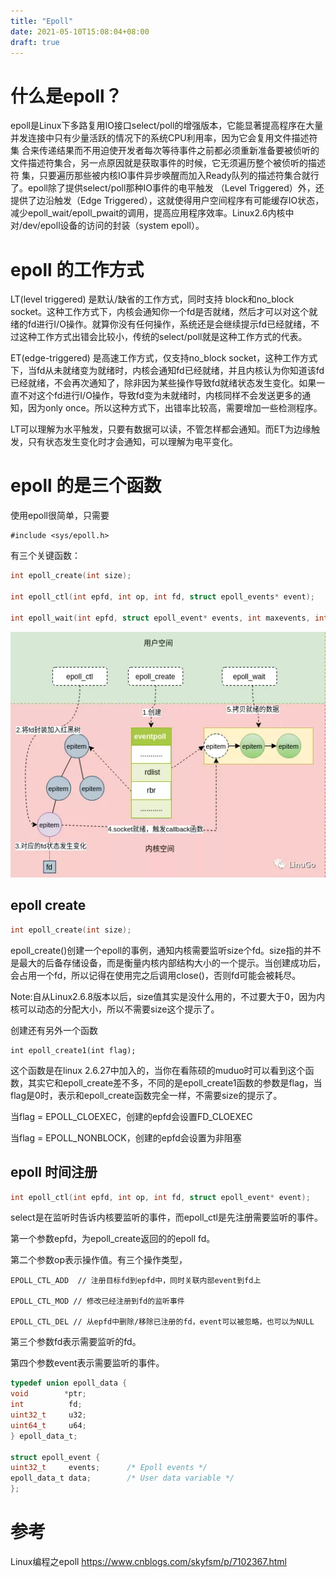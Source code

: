 ```yaml
---
title: "Epoll"
date: 2021-05-10T15:08:04+08:00
draft: true
---
```


# 什么是epoll？

epoll是Linux下多路复用IO接口select/poll的增强版本，它能显著提高程序在大量并发连接中只有少量活跃的情况下的系统CPU利用率，因为它会复用文件描述符集 合来传递结果而不用迫使开发者每次等待事件之前都必须重新准备要被侦听的文件描述符集合，另一点原因就是获取事件的时候，它无须遍历整个被侦听的描述符 集，只要遍历那些被内核IO事件异步唤醒而加入Ready队列的描述符集合就行了。epoll除了提供select/poll那种IO事件的电平触发 （Level Triggered）外，还提供了边沿触发（Edge Triggered），这就使得用户空间程序有可能缓存IO状态，减少epoll_wait/epoll_pwait的调用，提高应用程序效率。Linux2.6内核中对/dev/epoll设备的访问的封装（system epoll）。



# epoll 的工作方式

LT(level triggered) 是默认/缺省的工作方式，同时支持 block和no_block socket。这种工作方式下，内核会通知你一个fd是否就绪，然后才可以对这个就绪的fd进行I/O操作。就算你没有任何操作，系统还是会继续提示fd已经就绪，不过这种工作方式出错会比较小，传统的select/poll就是这种工作方式的代表。

ET(edge-triggered) 是高速工作方式，仅支持no_block socket，这种工作方式下，当fd从未就绪变为就绪时，内核会通知fd已经就绪，并且内核认为你知道该fd已经就绪，不会再次通知了，除非因为某些操作导致fd就绪状态发生变化。如果一直不对这个fd进行I/O操作，导致fd变为未就绪时，内核同样不会发送更多的通知，因为only once。所以这种方式下，出错率比较高，需要增加一些检测程序。

LT可以理解为水平触发，只要有数据可以读，不管怎样都会通知。而ET为边缘触发，只有状态发生变化时才会通知，可以理解为电平变化。



# epoll 的是三个函数



使用epoll很简单，只需要

```
#include <sys/epoll.h>
```

有三个关键函数：

```c
int epoll_create(int size);

int epoll_ctl(int epfd, int op, int fd, struct epoll_events* event);

int epoll_wait(int epfd, struct epoll_event* events, int maxevents, int timeout);
```

![image.png](../golang/tcp/2433208529-60015d96a37dc.png)



## epoll create 

```c
int epoll_create(int size);
```

epoll_create()创建一个epoll的事例，通知内核需要监听size个fd。size指的并不是最大的后备存储设备，而是衡量内核内部结构大小的一个提示。当创建成功后，会占用一个fd，所以记得在使用完之后调用close()，否则fd可能会被耗尽。

Note:自从Linux2.6.8版本以后，size值其实是没什么用的，不过要大于0，因为内核可以动态的分配大小，所以不需要size这个提示了。

创建还有另外一个函数

```
int epoll_create1(int flag);
```

这个函数是在linux 2.6.27中加入的，当你在看陈硕的muduo时可以看到这个函数，其实它和epoll_create差不多，不同的是epoll_create1函数的参数是flag，当flag是0时，表示和epoll_create函数完全一样，不需要size的提示了。

当flag = EPOLL_CLOEXEC，创建的epfd会设置FD_CLOEXEC

当flag = EPOLL_NONBLOCK，创建的epfd会设置为非阻塞



## epoll 时间注册

```c
int epoll_ctl(int epfd, int op, int fd, struct epoll_event* event);
```



select是在监听时告诉内核要监听的事件，而epoll_ctl是先注册需要监听的事件。

第一个参数epfd，为epoll_create返回的的epoll fd。

第二个参数op表示操作值。有三个操作类型，

```
EPOLL_CTL_ADD  // 注册目标fd到epfd中，同时关联内部event到fd上

EPOLL_CTL_MOD // 修改已经注册到fd的监听事件

EPOLL_CTL_DEL // 从epfd中删除/移除已注册的fd，event可以被忽略，也可以为NULL
```

第三个参数fd表示需要监听的fd。

第四个参数event表示需要监听的事件。

```c
typedef union epoll_data {
void        *ptr;
int          fd;
uint32_t     u32;
uint64_t     u64;
} epoll_data_t;

struct epoll_event {
uint32_t     events;      /* Epoll events */
epoll_data_t data;        /* User data variable */
};
```



# 参考 

Linux编程之epoll https://www.cnblogs.com/skyfsm/p/7102367.html



